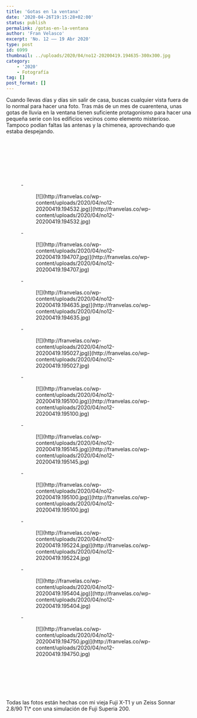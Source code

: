 ```yaml
---
title: 'Gotas en la ventana'
date: '2020-04-26T19:15:28+02:00'
status: publish
permalink: /gotas-en-la-ventana
author: 'Fran Velasco'
excerpt: 'No. 12 —— 19 Abr 2020'
type: post
id: 6999
thumbnail: ../uploads/2020/04/no12-20200419.194635-300x300.jpg
category:
    - '2020'
    - Fotografía
tag: []
post_format: []
---
```

Cuando llevas días y días sin salir de casa, buscas cualquier vista fuera de lo normal para hacer una foto. Tras más de un mes de cuarentena, unas gotas de lluvia en la ventana tienen suficiente protagonismo para hacer una pequeña serie con los edificios vecinos como elemento misterioso. Tampoco podían faltas las antenas y la chimenea, aprovechando que estaba despejando.

<div aria-hidden="true" class="wp-block-spacer mb-0 mt-0" style="height:100px"></div><figure class="wp-block-gallery alignwide columns-1 is-cropped mb-0">- <figure>[![](http://franvelas.co/wp-content/uploads/2020/04/no12-20200419.194532.jpg)](http://franvelas.co/wp-content/uploads/2020/04/no12-20200419.194532.jpg)</figure>

</figure><figure class="wp-block-gallery alignwide columns-1 mb-0 mt-0">- <figure>[![](http://franvelas.co/wp-content/uploads/2020/04/no12-20200419.194707.jpg)](http://franvelas.co/wp-content/uploads/2020/04/no12-20200419.194707.jpg)</figure>

</figure><figure class="wp-block-gallery alignwide columns-1 mb-0 mt-0">- <figure>[![](http://franvelas.co/wp-content/uploads/2020/04/no12-20200419.194635.jpg)](http://franvelas.co/wp-content/uploads/2020/04/no12-20200419.194635.jpg)</figure>

</figure><figure class="wp-block-gallery alignwide columns-2 is-cropped mb-0 mt-0">- <figure>[![](http://franvelas.co/wp-content/uploads/2020/04/no12-20200419.195027.jpg)](http://franvelas.co/wp-content/uploads/2020/04/no12-20200419.195027.jpg)</figure>
- <figure>[![](http://franvelas.co/wp-content/uploads/2020/04/no12-20200419.195100.jpg)](http://franvelas.co/wp-content/uploads/2020/04/no12-20200419.195100.jpg)</figure>

</figure><figure class="wp-block-gallery alignwide columns-1 is-cropped mb-0 mt-0">- <figure>[![](http://franvelas.co/wp-content/uploads/2020/04/no12-20200419.195145.jpg)](http://franvelas.co/wp-content/uploads/2020/04/no12-20200419.195145.jpg)</figure>

</figure><figure class="wp-block-gallery alignwide columns-2 is-cropped mb-0 mt-0">- <figure>[![](http://franvelas.co/wp-content/uploads/2020/04/no12-20200419.195100.jpg)](http://franvelas.co/wp-content/uploads/2020/04/no12-20200419.195100.jpg)</figure>
- <figure>[![](http://franvelas.co/wp-content/uploads/2020/04/no12-20200419.195224.jpg)](http://franvelas.co/wp-content/uploads/2020/04/no12-20200419.195224.jpg)</figure>

</figure><figure class="wp-block-gallery alignwide columns-1 is-cropped mb-0 mt-0">- <figure>[![](http://franvelas.co/wp-content/uploads/2020/04/no12-20200419.195404.jpg)](http://franvelas.co/wp-content/uploads/2020/04/no12-20200419.195404.jpg)</figure>

</figure><figure class="wp-block-gallery alignwide columns-1 is-cropped mt-0">- <figure>[![](http://franvelas.co/wp-content/uploads/2020/04/no12-20200419.194750.jpg)](http://franvelas.co/wp-content/uploads/2020/04/no12-20200419.194750.jpg)</figure>

</figure><div aria-hidden="true" class="wp-block-spacer" style="height:100px"></div>Todas las fotos están hechas con mi vieja Fuji X-T1 y un Zeiss Sonnar 2.8/90 T\* con una simulación de Fuji Superia 200.